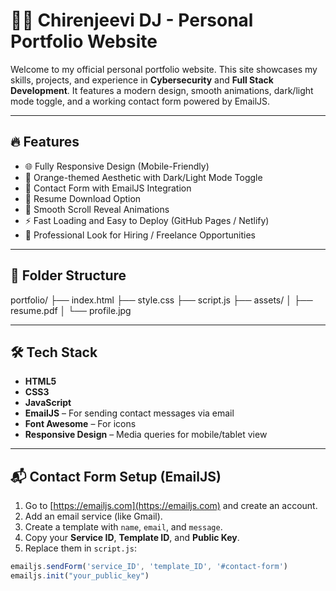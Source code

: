 # 🧑‍💻 Chirenjeevi DJ - Personal Portfolio Website

Welcome to my official personal portfolio website. This site showcases my skills, projects, and experience in **Cybersecurity** and **Full Stack Development**. It features a modern design, smooth animations, dark/light mode toggle, and a working contact form powered by EmailJS.

---

## 🔥 Features

- 🌐 Fully Responsive Design (Mobile-Friendly)  
- 🎨 Orange-themed Aesthetic with Dark/Light Mode Toggle  
- 💬 Contact Form with EmailJS Integration  
- 📄 Resume Download Option  
- 🚀 Smooth Scroll Reveal Animations  
- ⚡ Fast Loading and Easy to Deploy (GitHub Pages / Netlify)  
- 💼 Professional Look for Hiring / Freelance Opportunities  

---

## 📁 Folder Structure

portfolio/
├── index.html
├── style.css
├── script.js
├── assets/
│   ├── resume.pdf
│   └── profile.jpg

---

## 🛠️ Tech Stack

- **HTML5**  
- **CSS3**  
- **JavaScript**  
- **EmailJS** – For sending contact messages via email  
- **Font Awesome** – For icons  
- **Responsive Design** – Media queries for mobile/tablet view  

---

## 📬 Contact Form Setup (EmailJS)

1. Go to [https://emailjs.com](https://emailjs.com) and create an account.  
2. Add an email service (like Gmail).  
3. Create a template with `name`, `email`, and `message`.  
4. Copy your **Service ID**, **Template ID**, and **Public Key**.  
5. Replace them in `script.js`:
```js
emailjs.sendForm('service_ID', 'template_ID', '#contact-form')
emailjs.init("your_public_key")
